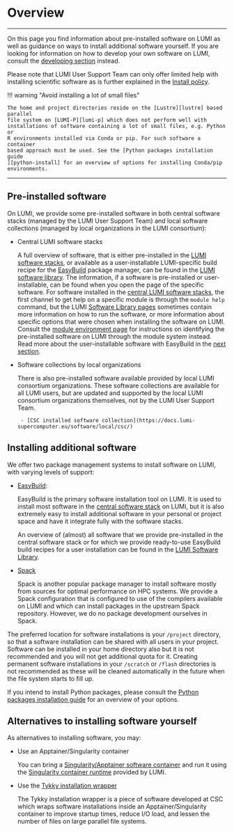# Overview

[developing-overview]: ../development/index.md
[lumi-p]: ../storage/parallel-filesystems/lumip.md
[lustre]: ../storage/parallel-filesystems/lustre.md
[python-install]: ./installing/python.md
[easybuild]: ./installing/easybuild.md
[spack]: ./installing/spack.md
[contwrapper]: ../software/installing/container-wrapper.md
[singularity-container]: ../software/containers/singularity.md
[singularity-jobs]: ../runjobs/scheduled-jobs/container-jobs.md
[software-stacks]: ../runjobs/lumi_env/softwarestacks.md
[module-env]: ../runjobs/lumi_env/Lmod_modules.md
[software-library]: https://lumi-supercomputer.github.io/LUMI-EasyBuild-docs
[install-policy]: ./policy.md

---
On this page you find information about pre-installed software on LUMI as well as guidance on ways to install additional software yourself. If you are
looking for information on how to develop your own software on LUMI, consult
the [developing section][developing-overview] instead.

Please note that LUMI User Support Team can only offer limited help with
installing scientific software as is further explained in the [Install
policy][install-policy].

!!! warning "Avoid installing a lot of small files"

    The home and project directories reside on the [Lustre][lustre] based parallel
    file system on [LUMI-P][lumi-p] which does not perform well with
    installations of software containing a lot of small files, e.g. Python or
    R environments installed via Conda or pip. For such software a container
    based approach must be used. See the [Python packages installation guide
    ][python-install] for an overview of options for installing Conda/pip
    environments.

---

## Pre-installed software

On LUMI, we provide some pre-installed software in both central software stacks (managed by the LUMI User Support Team) and local software collections (managed by local organizations in the LUMI consortium):

- Central LUMI software stacks

    A full overview of software, that is either pre-installed in the [LUMI software
    stacks][software-stacks], or available as a user-installable LUMI-specific build recipe for the
    [EasyBuild][easybuild] package manager, can be found in the [LUMI software
    library][software-library]. The information, if a software is pre-installed or user-installable, can be found when you open the page of the specific software. For software installed in the
    [central LUMI software stacks][software-stacks], the first channel to get
    help on a specific module is through the `module help` command, but the LUMI
    [Software Library pages][software-library] sometimes contain more information
    on how to run the software, or more information about specific options that
    were chosen when installing the software on LUMI. Consult the [module environment page][module-env] for instructions on identifying the pre-installed software on LUMI through the module system instead.
    Read more about the user-installable software with EasyBuild in the [next section](#installing-additional-software).

- Software collections by local organizations

    There is also pre-installed software available provided by local LUMI
    consortium organizations. These software collections are available for all LUMI
    users, but are updated and supported by the local LUMI consortium organizations
    themselves, not by the LUMI User Support Team.

       - [CSC installed software collection](https://docs.lumi-supercomputer.eu/software/local/csc/)

## Installing additional software

We offer two package management systems to install software on LUMI, with varying levels of support:

- [EasyBuild][easybuild]:

    EasyBuild is the primary software installation tool on LUMI. It is used to install
    most software in the [central software stack][software-stacks] on LUMI, but it
    is also extremely easy to install additional software in your personal or project
    space and have it integrate fully with the software stacks.

    An overview of (almost) all software that we provide pre-installed in the
    central software stack or for which we provide ready-to-use EasyBuild build
    recipes for a user installation can be found in the [LUMI Software
    Library][software-library].

- [Spack][spack]

    Spack is another popular package manager to install software mostly from sources for
    optimal performance on HPC systems. We provide a Spack configuration that is
    configured to use of the compilers available on LUMI and which can install packages
    in the upstream Spack repository. However, we do no package development ourselves in Spack.

The preferred location for software installations is your `/project` directory,
so that a software installation can be shared with all users in your project.
Software can be installed in your home directory also but it is not recommended
and you will not get additional quota for it. Creating permanent software
installations in your `/scratch` or `/flash` directories is not recommended as
these will be cleaned automatically in the future when the file system starts
to fill up.

If you intend to install Python packages, please consult the [Python packages
installation guide][python-install] for an overview of your options.

## Alternatives to installing software yourself

As alternatives to installing software, you may:

- Use an Apptainer/Singularity container

    You can bring a [Singularity/Apptainer software container][singularity-container]
    and run it using the [Singularity container runtime][singularity-jobs] provided by LUMI.

- Use the [Tykky installation wrapper][contwrapper]

    The Tykky installation wrapper is a piece of software developed at CSC
    which wraps software installations inside an Apptainer/Singularity container
    to improve startup times, reduce I/O load, and lessen the number of files on
    large parallel file systems.
